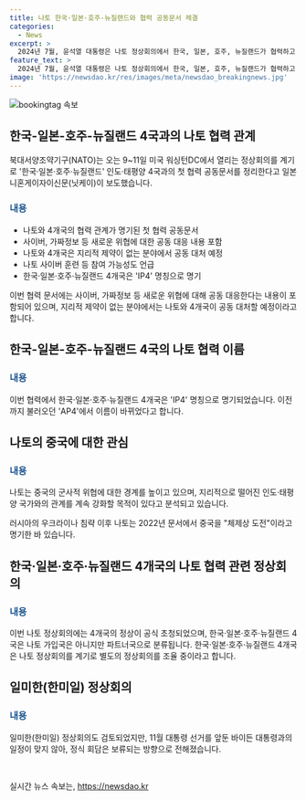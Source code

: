 ```yaml
---
title: 나토 한국·일본·호주·뉴질랜드와 협력 공동문서 체결
categories:
  - News
excerpt: >
  2024년 7월, 윤석열 대통령은 나토 정상회의에서 한국, 일본, 호주, 뉴질랜드가 협력하고 있는 모습을 담은 사진을 공개했다. 북대서양조약기구(NATO)는 이들 4개국과의 첫 협력 공동문서를 정리하여 사이버 및 가짜정보 등 새로운 위협에 대처하기로 했다. 또한, 북미와 유럽 32개국으로 구성된 나토는 중국의 군사적 위협에 대응하기 위해 이 같은 협력을 강화하고 있다. 한국, 일본, 호주, 뉴질랜드는 나토의 파트너국으로, 이번 협력은 IP4로 명명되었다. 4개국은 나토 정상회의에서 별도의 정상회의를 개최할 예정이며, 조 바이든 미국 대통령이 참여할 가능성도 있다.
feature_text: >
  2024년 7월, 윤석열 대통령은 나토 정상회의에서 한국, 일본, 호주, 뉴질랜드가 협력하고 있는 모습을 담은 사진을 공개했다. 북대서양조약기구(NATO)는 이들 4개국과의 첫 협력 공동문서를 정리하여 사이버 및 가짜정보 등 새로운 위협에 대처하기로 했다. 또한, 북미와 유럽 32개국으로 구성된 나토는 중국의 군사적 위협에 대응하기 위해 이 같은 협력을 강화하고 있다. 한국, 일본, 호주, 뉴질랜드는 나토의 파트너국으로, 이번 협력은 IP4로 명명되었다. 4개국은 나토 정상회의에서 별도의 정상회의를 개최할 예정이며, 조 바이든 미국 대통령이 참여할 가능성도 있다.
image: 'https://newsdao.kr/res/images/meta/newsdao_breakingnews.jpg'
---
```


<p><img src="https://newsdao.kr/res/images/meta/newsdao_breakingnews.jpg" alt="bookingtag 속보" /></p>

<h2 data-ke-size="size26">한국-일본-호주-뉴질랜드 4국과의 나토 협력 관계</h2>

<p data-ke-size="size16">북대서양조약기구(NATO)는 오는 9~11일 미국 워싱턴DC에서 열리는 정상회의를 계기로 '한국·일본·호주·뉴질랜드' 인도·태평양 4국과의 첫 협력 공동문서를 정리한다고 일본 니혼게이자이신문(닛케이)이 보도했습니다.</p>

<h3><b><span style="color: #1a5490;">내용</span></b></h3>

<ul>
  <li>나토와 4개국의 협력 관계가 명기된 첫 협력 공동문서</li>
  <li>사이버, 가짜정보 등 새로운 위협에 대한 공동 대응 내용 포함</li>
  <li>나토와 4개국은 지리적 제약이 없는 분야에서 공동 대처 예정</li>
  <li>나토 사이버 훈련 등 참여 가능성도 언급</li>
  <li>한국·일본·호주·뉴질랜드 4개국은 'IP4' 명칭으로 명기</li>
</ul>

<p data-ke-size="size16">이번 협력 문서에는 사이버, 가짜정보 등 새로운 위협에 대해 공동 대응한다는 내용이 포함되어 있으며, 지리적 제약이 없는 분야에서는 나토와 4개국이 공동 대처할 예정이라고 합니다.</p>

<h2 data-ke-size="size26">한국-일본-호주-뉴질랜드 4국의 나토 협력 이름</h2>

<h3><b><span style="color: #1a5490;">내용</span></b></h3>

<p data-ke-size="size16">이번 협력에서 한국·일본·호주·뉴질랜드 4개국은 'IP4' 명칭으로 명기되었습니다. 이전까지 불러오던 'AP4'에서 이름이 바뀌었다고 합니다.</p>

<h2 data-ke-size="size26">나토의 중국에 대한 관심</h2>

<h3><b><span style="color: #1a5490;">내용</span></b></h3>

<p data-ke-size="size16">나토는 중국의 군사적 위협에 대한 경계를 높이고 있으며, 지리적으로 떨어진 인도·태평양 국가와의 관계를 계속 강화할 목적이 있다고 분석되고 있습니다.</p>

<p data-ke-size="size16">러시아의 우크라이나 침략 이후 나토는 2022년 문서에서 중국을 "체제상 도전"이라고 명기한 바 있습니다.</p>

<h2 data-ke-size="size26">한국·일본·호주·뉴질랜드 4개국의 나토 협력 관련 정상회의</h2>

<h3><b><span style="color: #1a5490;">내용</span></b></h3>

<p data-ke-size="size16">이번 나토 정상회의에는 4개국의 정상이 공식 초청되었으며, 한국·일본·호주·뉴질랜드 4국은 나토 가입국은 아니지만 파트너국으로 분류됩니다. 한국·일본·호주·뉴질랜드 4개국은 나토 정상회의를 계기로 별도의 정상회의를 조율 중이라고 합니다.</p>

<h2 data-ke-size="size26">일미한(한미일) 정상회의</h2>

<h3><b><span style="color: #1a5490;">내용</span></b></h3>

<p data-ke-size="size16">일미한(한미일) 정상회의도 검토되었지만, 11월 대통령 선거를 앞둔 바이든 대통령과의 일정이 맞지 않아, 정식 회담은 보류되는 방향으로 전해졌습니다.</p>

<p data-ke-size="size16">&nbsp;</p>
실시간 뉴스 속보는, <a href="https://newsdao.kr" rel="dofollow">https://newsdao.kr</a>


